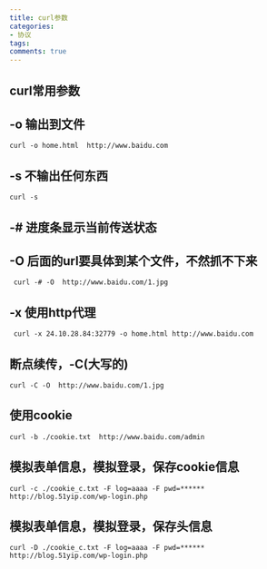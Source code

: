 ```yaml
---
title: curl参数
categories: 
- 协议
tags: 
comments: true
---
```


## curl常用参数  

<!-- more --> 

## -o 输出到文件
```
curl -o home.html  http://www.baidu.com
```
## -s 不输出任何东西
```
curl -s 
```
## -# 进度条显示当前传送状态

## -O 后面的url要具体到某个文件，不然抓不下来

```
 curl -# -O  http://www.baidu.com/1.jpg
```
## -x 使用http代理
```
 curl -x 24.10.28.84:32779 -o home.html http://www.baidu.com
```
## 断点续传，-C(大写的)
```
curl -C -O  http://www.baidu.com/1.jpg
```
## 使用cookie
```
curl -b ./cookie.txt  http://www.baidu.com/admin 
```
## 模拟表单信息，模拟登录，保存cookie信息
```
curl -c ./cookie_c.txt -F log=aaaa -F pwd=****** http://blog.51yip.com/wp-login.php  
```
## 模拟表单信息，模拟登录，保存头信息
```
curl -D ./cookie_c.txt -F log=aaaa -F pwd=****** http://blog.51yip.com/wp-login.php  
```